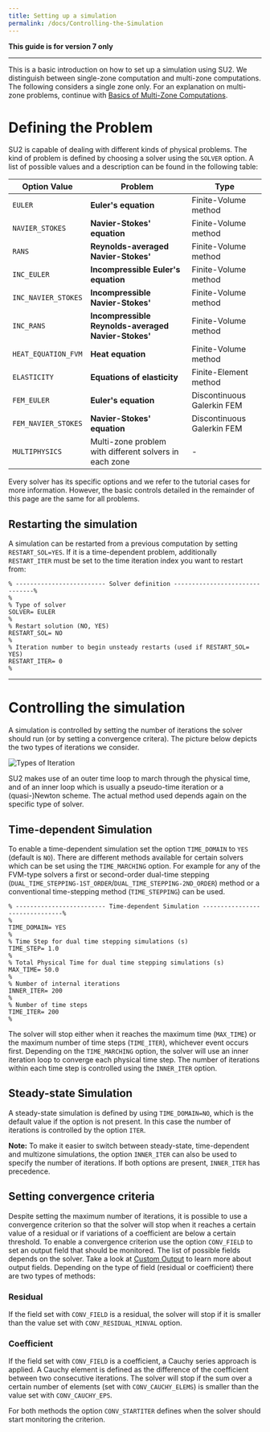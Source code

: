 ```yaml
---
title: Setting up a simulation
permalink: /docs/Controlling-the-Simulation
---
```


**This guide is for version 7 only**

---

This is a basic introduction on how to set up a simulation using SU2. We distinguish between single-zone computation and multi-zone computations. The following considers a single zone only. For an explanation on multi-zone problems, continue with [Basics of Multi-Zone Computations](/docs/Multizone).

# Defining the Problem #
SU2 is capable of dealing with different kinds of physical problems. The kind of problem is defined by choosing a solver using the `SOLVER` option. A list of possible values and a description can be found in the following table:

| Option Value | Problem | Type |
|---|---|---|
|`EULER` | **Euler's equation** |Finite-Volume method |
|`NAVIER_STOKES` | **Navier-Stokes' equation** | Finite-Volume method |
|`RANS` | **Reynolds-averaged Navier-Stokes'** | Finite-Volume method|
|`INC_EULER` | **Incompressible Euler's equation** | Finite-Volume method |
|`INC_NAVIER_STOKES` | **Incompressible Navier-Stokes'** | Finite-Volume method|
|`INC_RANS` | **Incompressible Reynolds-averaged Navier-Stokes'** | Finite-Volume method|
|`HEAT_EQUATION_FVM` | **Heat equation** | Finite-Volume method |
|`ELASTICITY` | **Equations of elasticity** | Finite-Element method |
|`FEM_EULER` | **Euler's equation** | Discontinuous Galerkin FEM |
|`FEM_NAVIER_STOKES`| **Navier-Stokes' equation** | Discontinuous Galerkin FEM |
|`MULTIPHYSICS` | Multi-zone problem with different solvers in each zone | - |

Every solver has its specific options and we refer to the tutorial cases for more information. However, the basic controls detailed in the remainder of this page are the same for all problems.

## Restarting the simulation ##

A simulation can be restarted from a previous computation by setting `RESTART_SOL=YES`. If it is a time-dependent problem, additionally `RESTART_ITER` must be set to the time iteration index you want to restart from:

```
% ------------------------- Solver definition -------------------------------%
%
% Type of solver 
SOLVER= EULER
%
% Restart solution (NO, YES)
RESTART_SOL= NO
%
% Iteration number to begin unsteady restarts (used if RESTART_SOL= YES)
RESTART_ITER= 0
%
```

<!-- ## Direct and Adjoint ##
The option `MATH_PROBLEM` defines whether the direct problem (`DIRECT`, default) or the adjoint problem should be solved. For the latter you have the choice between the continuous adjoint solver (`CONTINUOUS_ADJOINT`) or the discrete adjoint solver (`DISCRETE_ADJOINT`). Note that the discrete adjoint solver requires the `*_AD` binaries (i.e. SU2 must be [compiled](/docs/Build-SU2-From-Source) with the `-Denable-autodiff=true` flag). Not all problems have a corresponding adjoint solver (yet). See below for a compatibility list:

| `SOLVER` | Discrete Adjoint Solver available | Continuous Adjoint Solver available |
| --- | --- | --- |
| `EULER` | yes | yes |
| `NAVIER_STOKES`| yes | yes |
| `RANS`| yes | yes (using frozen viscosity) |
| `INC_EULER` | yes | yes |
| `INC_NAVIER_STOKES`| yes | yes |
| `INC_RANS`| yes | yes (using frozen viscosity) |
| `HEAT_EQUATION_FVM`| yes| no| 
| `ELASTICITY` | yes | no|
| `FEM_EULER`| no | no |
| `FEM_NAVIER_STOKES`| no | no | -->

---

# Controlling the simulation #
A simulation is controlled by setting the number of iterations the solver should run (or by setting a convergence critera). The picture below depicts the two types of iterations we consider.

![Types of Iteration](../../docs_files/unst_singlezone.png)


SU2 makes use of an outer time loop to march through the physical time, and of an inner loop which is usually a pseudo-time iteration or a (quasi-)Newton scheme. The actual method used depends again on the specific type of solver.

## Time-dependent Simulation ##
To enable a time-dependent simulation set the option `TIME_DOMAIN` to `YES` (default is `NO`). There are different methods available for certain solvers which can be set using the `TIME_MARCHING` option. For example for any of the FVM-type solvers a first or second-order dual-time stepping (`DUAL_TIME_STEPPING-1ST_ORDER`/`DUAL_TIME_STEPPING-2ND_ORDER`) method or a conventional time-stepping method (`TIME_STEPPING`) can be used.

```
% ------------------------- Time-dependent Simulation -------------------------------%
%
TIME_DOMAIN= YES
%
% Time Step for dual time stepping simulations (s)
TIME_STEP= 1.0
%
% Total Physical Time for dual time stepping simulations (s)
MAX_TIME= 50.0
%
% Number of internal iterations 
INNER_ITER= 200
%
% Number of time steps
TIME_ITER= 200
%
```

The solver will stop either when it reaches the maximum time (`MAX_TIME`) or the maximum number of time steps (`TIME_ITER`), whichever event occurs first. Depending on the `TIME_MARCHING` option, the solver will use an inner iteration loop to converge each physical time step. The number of iterations within each time step is controlled using the `INNER_ITER` option.

## Steady-state Simulation ##

A steady-state simulation is defined by using `TIME_DOMAIN=NO`, which is the default value if the option is not present. In this case the number of iterations is controlled by the option `ITER`.

**Note:** To make it easier to switch between steady-state, time-dependent and multizone simulations, the option `INNER_ITER` can also be used to specify the number of iterations. If both options are present, `INNER_ITER` has precedence.

## Setting convergence criteria ##

Despite setting the maximum number of iterations, it is possible to use a convergence criterion so that the solver will stop when it reaches a certain value of a residual or if variations of a coefficient are below a certain threshold. To enable a convergence criterion use the option `CONV_FIELD` to set an output field that should be monitored. The list of possible fields depends on the solver. Take a look at [Custom Output](/docs/Custom-Output/) to learn more about output fields. Depending on the type of field (residual or coefficient) there are two types of methods:

### Residual ###
If the field set with `CONV_FIELD` is a residual, the solver will stop if it is smaller than the value set with 
`CONV_RESIDUAL_MINVAL` option.

### Coefficient ###
If the field set with `CONV_FIELD` is a coefficient, a Cauchy series approach is applied. A Cauchy element is defined as the difference of the coefficient between two consecutive iterations. The solver will stop if the sum over a certain number of elements (set with `CONV_CAUCHY_ELEMS`) is smaller than the value set with `CONV_CAUCHY_EPS`.

For both methods the option `CONV_STARTITER` defines when the solver should start monitoring the criterion.
